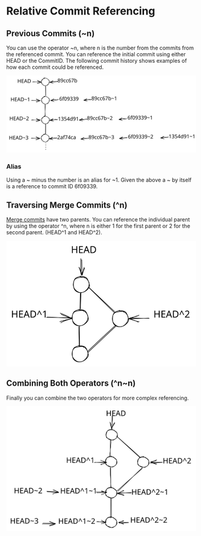 # Relative Commit Referencing

## Previous Commits (\~n)

You can use the operator \~n, where n is the number from the commits from the referenced commit. You can reference the initial commit using either HEAD or the CommitID. The following commit history shows examples of how each commit could be referenced.

<img src="../../.gitbook/assets/file.excalidraw (1) (1).svg" alt="" class="gitbook-drawing">

### Alias

Using a \~ minus the number is an alias for \~1.  Given the above a \~ by itself is a reference to commit ID 6f09339.

## Traversing Merge Commits (^n)

[Merge commits](../the-basics/merge.md#commit-at-merge-time-merge-commit) have two parents. You can reference the individual parent by using the operator ^n, where n is either 1 for the first parent or 2 for the second parent. (HEAD^1 and HEAD^2).&#x20;

<img src="../../.gitbook/assets/file.excalidraw (1) (1) (1).svg" alt="" class="gitbook-drawing">

## Combining Both Operators (^n\~n)

Finally you can combine the two operators for more complex referencing.

<img src="../../.gitbook/assets/file.excalidraw (2) (1).svg" alt="" class="gitbook-drawing">
